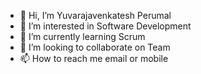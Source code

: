 - 👋 Hi, I’m Yuvarajavenkatesh Perumal
- 👀 I’m interested in Software Development 
- 🌱 I’m currently learning Scrum
- 💞️ I’m looking to collaborate on Team 
- 📫 How to reach me email or mobile 

<!---
yuvansugi/yuvansugi is a ✨ special ✨ repository because its `Yuvaraja.md` (this file) appears on your GitHub profile.
You can click the Preview link to take a look at your changes.
--->
